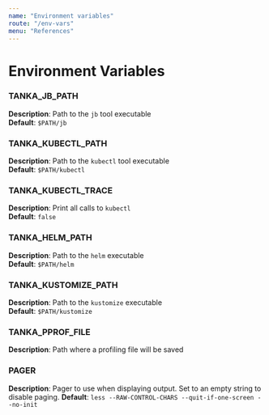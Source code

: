 ```yaml
---
name: "Environment variables"
route: "/env-vars"
menu: "References"
---
```


# Environment Variables

### TANKA_JB_PATH

**Description**: Path to the `jb` tool executable  
**Default**: `$PATH/jb`

### TANKA_KUBECTL_PATH

**Description**: Path to the `kubectl` tool executable  
**Default**: `$PATH/kubectl`

### TANKA_KUBECTL_TRACE

**Description**: Print all calls to `kubectl`  
**Default**: `false`

### TANKA_HELM_PATH

**Description**: Path to the `helm` executable  
**Default**: `$PATH/helm`

### TANKA_KUSTOMIZE_PATH

**Description**: Path to the `kustomize` executable  
**Default**: `$PATH/kustomize`

### TANKA_PPROF_FILE

**Description**: Path where a profiling file will be saved

### PAGER

**Description**: Pager to use when displaying output. Set to an empty string to disable paging.
**Default**: `less --RAW-CONTROL-CHARS --quit-if-one-screen --no-init`
